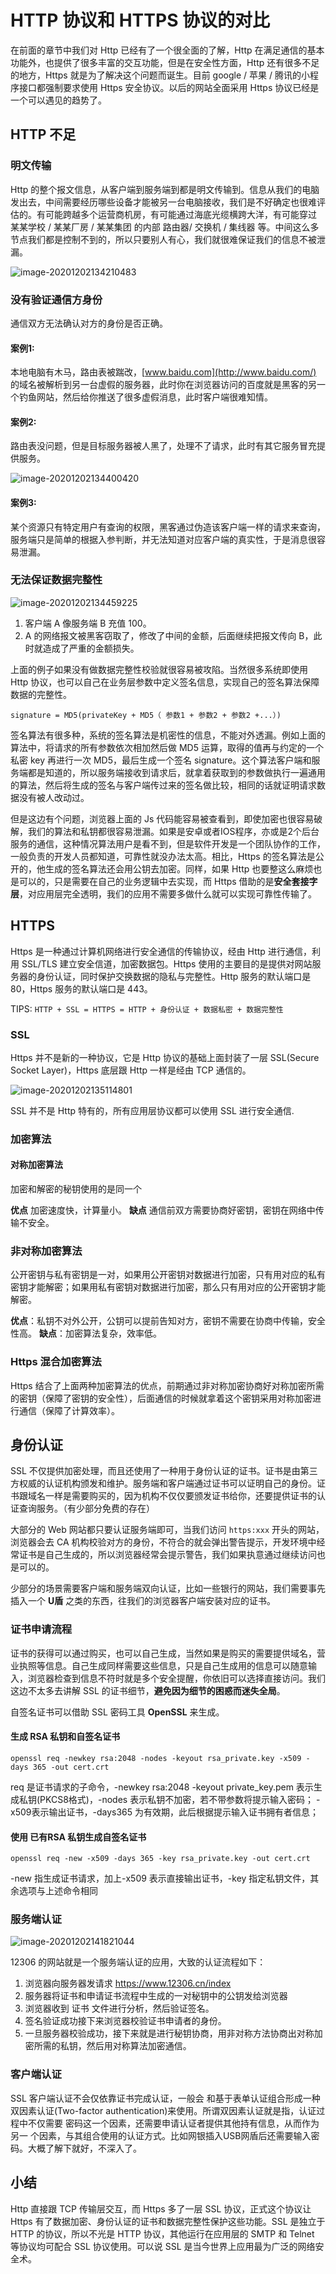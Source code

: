 # HTTP 协议和 HTTPS 协议的对比

在前面的章节中我们对 Http 已经有了一个很全面的了解，Http 在满足通信的基本功能外，也提供了很多丰富的交互功能，但是在安全性方面，Http 还有很多不足的地方，Https 就是为了解决这个问题而诞生。目前 google / 苹果 / 腾讯的小程序接口都强制要求使用 Https 安全协议。以后的网站全面采用 Https 协议已经是一个可以遇见的趋势了。

## HTTP 不足

### 明文传输

Http 的整个报文信息，从客户端到服务端到都是明文传输到。信息从我们的电脑发出去，中间需要经历哪些设备才能被另一台电脑接收，我们是不好确定也很难评估的。有可能跨越多个运营商机房，有可能通过海底光缆横跨大洋，有可能穿过 某某学校 / 某某厂房 / 某某集团 的内部 路由器/ 交换机 / 集线器 等。中间这么多节点我们都是控制不到的，所以只要别人有心，我们就很难保证我们的信息不被泄漏。

![image-20201202134210483](HTTPS_01网络安全协议/image-20201202134210483.png)

### 没有验证通信方身份

通信双方无法确认对方的身份是否正确。

#### 案例1:

本地电脑有木马，路由表被踹改，[www.baidu.com](http://www.baidu.com/) 的域名被解析到另一台虚假的服务器，此时你在浏览器访问的百度就是黑客的另一个钓鱼网站，然后给你推送了很多虚假消息，此时客户端很难知情。

#### 案例2:

路由表没问题，但是目标服务器被人黑了，处理不了请求，此时有其它服务冒充提供服务。

![image-20201202134400420](HTTPS_01网络安全协议/image-20201202134400420.png)

#### 案例3:

某个资源只有特定用户有查询的权限，黑客通过伪造该客户端一样的请求来查询，服务端只是简单的根据入参判断，并无法知道对应客户端的真实性，于是消息很容易泄漏。

### 无法保证数据完整性

![image-20201202134459225](HTTPS_01网络安全协议/image-20201202134459225.png)

1. 客户端 A 像服务端 B 充值 100。
2. A 的网络报文被黑客窃取了，修改了中间的金额，后面继续把报文传向 B，此时就造成了严重的金额损失。

上面的例子如果没有做数据完整性校验就很容易被攻陷。当然很多系统即使用 Http 协议，也可以自己在业务层参数中定义签名信息，实现自己的签名算法保障数据的完整性。

```shell
signature = MD5(privateKey + MD5（ 参数1 + 参数2 + 参数2 +...）)
```

签名算法有很多种，系统的签名算法是机密性的信息，不能对外透漏。例如上面的算法中，将请求的所有参数依次相加然后做 MD5 运算，取得的值再与约定的一个私密 key 再进行一次 MD5，最后生成一个签名 signature。这个算法客户端和服务端都是知道的，所以服务端接收到请求后，就拿着获取到的参数做执行一遍通用的算法，然后将生成的签名与客户端传过来的签名做比较，相同的话就证明请求数据没有被人改动过。

但是这边有个问题，浏览器上面的 Js 代码能容易被查看到，即使加密也很容易破解，我们的算法和私钥都很容易泄漏。如果是安卓或者IOS程序，亦或是2个后台服务的通信，这种情况算法用户是看不到，但是软件开发是一个团队协作的工作，一般负责的开发人员都知道，可靠性就没办法太高。相比，Https 的签名算法是公开的，他生成的签名算法还会用公钥去加密。同样，如果 Http 也要整这么麻烦也是可以的，只是需要在自己的业务逻辑中去实现，而 Https 借助的是**安全套接字层**，对应用层完全透明，我们的应用不需要多做什么就可以实现可靠性传输了。

## HTTPS

Https 是一种通过计算机网络进行安全通信的传输协议，经由 Http 进行通信，利用 SSL/TLS 建立安全信道，加密数据包。Https 使用的主要目的是提供对网站服务器的身份认证，同时保护交换数据的隐私与完整性。Http 服务的默认端口是 80，Https 服务的默认端口是 443。

TIPS: `HTTP + SSL = HTTPS = HTTP + 身份认证 + 数据私密 + 数据完整性`

### SSL

Https 并不是新的一种协议，它是 Http 协议的基础上面封装了一层 SSL(Secure Socket Layer)，Https 底层跟 Http 一样是经由 TCP 通信的。

![image-20201202135114801](HTTPS_01网络安全协议/image-20201202135114801.png)

SSL 并不是 Http 特有的，所有应用层协议都可以使用 SSL 进行安全通信.

###  加密算法

#### 对称加密算法

加密和解密的秘钥使用的是同一个

**优点**
加密速度快，计算量小。
**缺点**
通信前双方需要协商好密钥，密钥在网络中传输不安全。

### 非对称加密算法

公开密钥与私有密钥是一对，如果用公开密钥对数据进行加密，只有用对应的私有密钥才能解密；如果用私有密钥对数据进行加密，那么只有用对应的公开密钥才能解密。

**优点**：私钥不对外公开，公钥可以提前告知对方，密钥不需要在协商中传输，安全性高。
**缺点**：加密算法复杂，效率低。

### Https 混合加密算法

Https 结合了上面两种加密算法的优点，前期通过非对称加密协商好对称加密所需的密钥（保障了密钥的安全性），后面通信的时候就拿着这个密钥采用对称加密进行通信（保障了计算效率）。

## 身份认证

SSL 不仅提供加密处理，而且还使用了一种用于身份认证的证书。证书是由第三方权威的认证机构颁发和维护。服务端和客户端通过证书可以证明自己的身份。证书跟域名一样是需要购买的，因为机构不仅仅要颁发证书给你，还要提供证书的认证查询服务。（有少部分免费的存在）

大部分的 Web 网站都只要认证服务端即可，当我们访问 `https:xxx` 开头的网站，浏览器会去 CA 机构校验对方的身份，不符合的就会弹出警告提示，开发环境中经常证书是自己生成的，所以浏览器经常会提示警告，我们如果执意通过继续访问也是可以的。

少部分的场景需要客户端和服务端双向认证，比如一些银行的网站，我们需要事先插入一个 **U盾** 之类的东西，往我们的浏览器客户端安装对应的证书。

### 证书申请流程

证书的获得可以通过购买，也可以自己生成，当然如果是购买的需要提供域名，营业执照等信息。自己生成同样需要这些信息，只是自己生成用的信息可以随意输入，浏览器检查到信息不符时就是多个安全提醒，你依旧可以选择直接访问。我们这边不太多去讲解 SSL 的证书细节，**避免因为细节的困惑而迷失全局**。

自签名证书可以借助 SSL 密码工具 **OpenSSL** 来生成。

#### 生成 RSA 私钥和自签名证书

```shell
openssl req -newkey rsa:2048 -nodes -keyout rsa_private.key -x509 -days 365 -out cert.crt
```

req 是证书请求的子命令，-newkey rsa:2048 -keyout private_key.pem 表示生成私钥(PKCS8格式)，-nodes 表示私钥不加密，若不带参数将提示输入密码；
-x509表示输出证书，-days365 为有效期，此后根据提示输入证书拥有者信息；

#### 使用 已有RSA 私钥生成自签名证书

```shell
openssl req -new -x509 -days 365 -key rsa_private.key -out cert.crt
```

-new 指生成证书请求，加上-x509 表示直接输出证书，-key 指定私钥文件，其余选项与上述命令相同

### 服务端认证

![image-20201202141821044](HTTPS_01网络安全协议/image-20201202141821044.png)

12306 的网站就是一个服务端认证的应用，大致的认证流程如下：

1. 浏览器向服务器发请求 https://www.12306.cn/index
2. 服务器将证书和申请证书流程中生成的一对秘钥中的公钥发给浏览器
3. 浏览器收到 证书 文件进行分析，然后验证签名。
4. 签名验证成功接下来浏览器校验证书申请者的身份。
5. 一旦服务器校验成功，接下来就是进行秘钥协商，用非对称方法协商出对称加密所需的私钥，然后用对称算法加密通信。

### 客户端认证

SSL 客户端认证不会仅依靠证书完成认证，一般会 和基于表单认证组合形成一种双因素认证(Two-factor authentication)来使用。所谓双因素认证就是指，认证过程中不仅需要 密码这一个因素，还需要申请认证者提供其他持有信息，从而作为另一 个因素，与其组合使用的认证方式。比如网银插入USB网盾后还需要输入密码。大概了解下就好，不深入了。

## 小结

Http 直接跟 TCP 传输层交互，而 Https 多了一层 SSL 协议，正式这个协议让 Https 有了数据加密、身份认证的证书和数据完整性保护这些功能。SSL 是独立于 HTTP 的协议，所以不光是 HTTP 协议，其他运行在应用层的 SMTP 和 Telnet 等协议均可配合 SSL 协议使用。可以说 SSL 是当今世界上应用最为广泛的网络安全术。